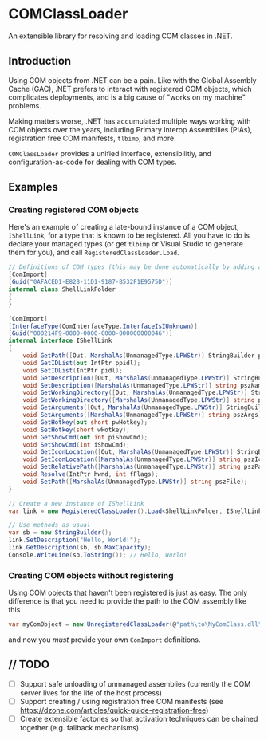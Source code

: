 # COMClassLoader
An extensible library for resolving and loading COM classes in .NET.

## Introduction

Using COM objects from .NET can be a pain. Like with the Global Assembly Cache (GAC), .NET prefers to interact with registered COM objects, which
complicates deployments, and is a big cause of "works on my machine" problems.

Making matters worse, .NET has accumulated multiple ways working with COM objects over the years, including Primary Interop Assembilies (PIAs), registration
free COM manifests, `tlbimp`, and more.

`COMClassLoader` provides a unified interface, extensibilitiy, and configuration-as-code for dealing with COM types.

## Examples

### Creating registered COM objects

Here's an example of creating a late-bound instance of a COM object, `IShellLink`, for a type that is known to be registered. All you have to do is declare your
managed types (or get `tlbimp` or Visual Studio to generate them for you), and call `RegisteredClassLoader.Load`.

```csharp
// Definitions of COM types (this may be done automatically by adding a COM library as a project reference)
[ComImport]
[Guid("0AFACED1-E828-11D1-9187-B532F1E9575D")]
internal class ShellLinkFolder
{
}

[ComImport]
[InterfaceType(ComInterfaceType.InterfaceIsIUnknown)]
[Guid("000214F9-0000-0000-C000-000000000046")]
internal interface IShellLink
{
    void GetPath([Out, MarshalAs(UnmanagedType.LPWStr)] StringBuilder pszFile, int cchMaxPath, out IntPtr pfd, int fFlags);
    void GetIDList(out IntPtr ppidl);
    void SetIDList(IntPtr pidl);
    void GetDescription([Out, MarshalAs(UnmanagedType.LPWStr)] StringBuilder pszName, int cchMaxName);
    void SetDescription([MarshalAs(UnmanagedType.LPWStr)] string pszName);
    void GetWorkingDirectory([Out, MarshalAs(UnmanagedType.LPWStr)] StringBuilder pszDir, int cchMaxPath);
    void SetWorkingDirectory([MarshalAs(UnmanagedType.LPWStr)] string pszDir);
    void GetArguments([Out, MarshalAs(UnmanagedType.LPWStr)] StringBuilder pszArgs, int cchMaxPath);
    void SetArguments([MarshalAs(UnmanagedType.LPWStr)] string pszArgs);
    void GetHotkey(out short pwHotkey);
    void SetHotkey(short wHotkey);
    void GetShowCmd(out int piShowCmd);
    void SetShowCmd(int iShowCmd);
    void GetIconLocation([Out, MarshalAs(UnmanagedType.LPWStr)] StringBuilder pszIconPath, int cchIconPath, out int piIcon);
    void SetIconLocation([MarshalAs(UnmanagedType.LPWStr)] string pszIconPath, int iIcon);
    void SetRelativePath([MarshalAs(UnmanagedType.LPWStr)] string pszPathRel, int dwReserved);
    void Resolve(IntPtr hwnd, int fFlags);
    void SetPath([MarshalAs(UnmanagedType.LPWStr)] string pszFile);
}

// Create a new instance of IShellLink
var link = new RegisteredClassLoader().Load<ShellLinkFolder, IShellLink>();

// Use methods as usual
var sb = new StringBuilder();
link.SetDescription("Hello, World!");
link.GetDescription(sb, sb.MaxCapacity);
Console.WriteLine(sb.ToString()); // Hello, World!
```

### Creating COM objects without registering

Using COM objects that haven't been registered is just as easy. The only difference is that you need to provide the path to the COM assembly like this

```csharp
var myComObject = new UnregisteredClassLoader(@"path\to\MyComClass.dll").Load<MyComEntryClass, IMyComInterface>();
```

and now you _must_ provide your own `ComImport` definitions.

## // TODO
* [ ] Support safe unloading of unmanaged assemblies (currently the COM server lives for the life of the host process)
* [ ] Support creating / using registration free COM manifests (see https://dzone.com/articles/quick-guide-registration-free)
* [ ] Create extensible factories so that activation techniques can be chained together (e.g. fallback mechanisms)
